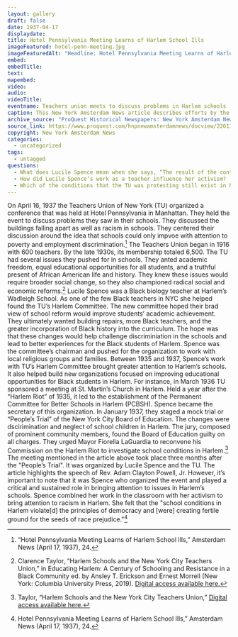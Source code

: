 ```yaml
---
layout: gallery
draft: false
date: 1937-04-17
displaydate: 
title: Hotel Pennsylvania Meeting Learns of Harlem School Ills
imageFeatured: hotel-penn-meeting.jpg
imageFeaturedAlt: "Headline: Hotel Pennsylvania Meeting Learns of Harlem School Ills"
embed: 
embedTitle: 
text: 
mapembed: 
video: 
audio:
videoTitle: 
eventname: Teachers union meets to discuss problems in Harlem schools
caption: This New York Amsterdam News article describes efforts by the Teachers Union of New York in 1937 to address problems in Harlem schools during a conference held at the Hotel Pennsylvania. Speakers at the event included Rev. Adam Clayton Powell and teacher Lucile Spence.
archive_source: "ProQuest Historical Newspapers: New York Amsterdam News"
source_link: https://www.proquest.com/hnpnewamsterdamnews/docview/226119628/abstract/5C2D3A16CC6E4280PQ/1?accountid=35635
copyright: New York Amsterdam News
categories:
  - uncategorized
tags:
  - untagged
questions:
  - What does Lucile Spence mean when she says, “The result of the continued neglect of this group in the heart of New York presents a challenging situation for the educator who sees the fruits of such neglect?”
  - How did Lucile Spence’s work as a teacher influence her activism?
  - Which of the conditions that the TU was protesting still exist in NYC schools today?
---
```


On April 16, 1937 the Teachers Union of New York (TU) organized a conference that was held at Hotel Pennsylvania in Manhattan. They held the event to discuss problems they saw in their schools. They discussed the buildings falling apart as well as racism in schools. They centered their discussion around the idea that schools could only impvoe with attention to poverty and employment discrimination.[^1]
The Teachers Union began in 1916 with 600 teachers. By the late 1930s, its membership totaled 6,500. The TU had several issues they pushed for in schools. They anted academic freedom, equal educational opportunities for all students, and a truthful present of African American life and history. They knew these issues would require broader social change, so they also championed radical social and economic reforms.[^2]
Lucile Spence was a Black biology teacher at Harlem’s Wadleigh School. As one of the few Black teachers in NYC she helped found the TU’s Harlem Committee. The new committee hoped their brad view of school reform would improve students’ academic achievement. They ultimately wanted building repairs, more Black teachers, and the greater incorporation of Black history into the curriculum. The hope was that these changes would help challenge discriminiation in the schools and lead to better experiences for the Black students of Harlem. Spence was the committee’s chairman and pushed for the organization to work with local religious groups and families. 
Between 1935 and 1937, Spence’s work with TU’s Harlem Committee brought greater attention to Harlem’s schools. It also helped build new organizations focused on improving educational opportunities for Black students in Harlem. For instance, in March 1936 TU sponsored a meeting at St. Martin’s Church in Harlem. Held a year after the “Harlem Riot” of 1935, it led to the establishment of the Permanent Committee for Better Schools in Harlem (PCBSH). Spence became the secretary of this organization. In January 1937, they staged a mock trial or “People’s Trial” of the New York City Board of Education. The changes were dscirimination and neglect of school children in Harlem. The jury, composed of prominent community members, found the Board of Education guilty on all charges. They urged Mayor Fiorella LaGuardia to reconvene his Commission on the Harlem Riot to investigate school conditions in Harlem.[^3]
The meeting mentioned in the article above took place three months after the "People’s Trial". It was organized by Lucile Spence and the TU. The article highlights the speech of Rev. Adam Clayton Powell, Jr. However, it’s important to note that it was Spence who organized the event and played a critical and sustained role in bringing attention to issues in Harlem’s schools. Spence combined her work in the classroom with her activism to bring attention to racism in Harlem. She felt that the  "school conditions in Harlem violate[d] the principles of democracy and [were] creating fertile ground for the seeds of race prejudice."[^4]

[^1]: “Hotel Pennsylvania Meeting Learns of Harlem School Ills,” Amsterdam News (April 17, 1937), 24.
[^2]: Clarence Taylor, “Harlem Schools and the New York City Teachers Union,” in Educating Harlem: A Century of Schooling and Resistance in a Black Community ed. by Ansley T. Erickson and Ernest Morrell (New York: Columbia University Press, 2019). [Digital access available here.](https://harlemeducationhistory.library.columbia.edu/book/chapters/06/)
[^3]: Taylor, “Harlem Schools and the New York City Teachers Union,” [Digital access available here.](https://harlemeducationhistory.library.columbia.edu/book/chapters/06/)
[^4]: Hotel Pennsylvania Meeting Learns of Harlem School Ills,” Amsterdam News (April 17, 1937), 24.
